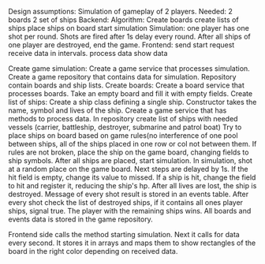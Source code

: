 Design assumptions:
Simulation of gameplay of 2 players.
Needed:
2 boards
2 set of ships
Backend:
Algorithm:
Create boards
create lists of ships
place ships on board
start simulation
Simulation:
one player has one shot per round. Shots are fired after 1s delay every round. After all ships of one player are destroyed, end the game.
Frontend:
send start request
receive data in intervals.
process data
show data

Create game simulation:
Create a game service that processes simulation.
Create a game repository that contains data for simulation.
Repository contain boards and ship lists.
Create boards:
Create a board service that processes boards.
Take an empty board and fill it with empty fields.
Create list of ships:
Create a ship class defining a single ship.
Constructor takes the name, symbol and lives of the ship.
Create a game service that has methods to process data.
In repository create list of ships with needed vessels (carrier, battleship, destroyer, submarine and patrol boat)
Try to place ships on board based on game rules(no interference of one pool between ships, all of the ships placed in one row or col not between them.
If rules are not broken, place the ship on the game board, changing fields to ship symbols.
After all ships are placed, start simulation.
In simulation, shot at a random place on the game board. Next steps are delayed by 1s. If the hit field is empty, change its value to missed. If a ship is hit, change the field to hit and register it, reducing the ship's hp. After all lives are lost, the ship is destroyed. Message of every shot result is stored in an events table. After every shot check the list of destroyed ships, if it contains all ones player ships, signal true. The player with the remaining ships wins.
All boards and events data is stored in the game repository. 

Frontend side calls the method starting simulation. Next it calls for data every second. It stores it in arrays and maps them to show rectangles of the board in the right color depending on received data. 
